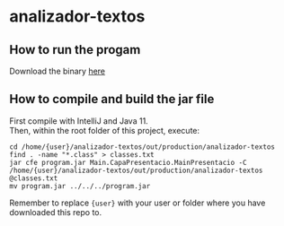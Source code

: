 # analizador-textos

## How to run the progam
Download the binary [here](http://github.com/richard/analizador-textos/executable/program.zip)

## How to compile and build the jar file
First compile with IntelliJ and Java 11.  
Then, within the root folder of this project, execute:
```
cd /home/{user}/analizador-textos/out/production/analizador-textos
find . -name "*.class" > classes.txt
jar cfe program.jar Main.CapaPresentacio.MainPresentacio -C /home/{user}/analizador-textos/out/production/analizador-textos @classes.txt
mv program.jar ../../../program.jar
```
Remember to replace `{user}` with your user or folder where you have downloaded this repo to.
